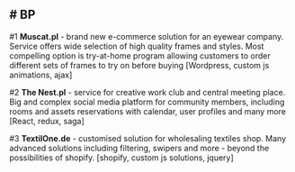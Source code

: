 <h2># BP</h2>

#1 <b>Muscat.pl</b> - brand new e-commerce solution for an eyewear company. Service offers wide selection of high quality frames and styles. Most compelling option is try-at-home program allowing customers to order different sets of frames to try on before buying 
[Wordpress, custom js animations, ajax]

#2 <b>The Nest.pl</b> - service for creative work club and central meeting place. Big and complex social media platform for community members, including rooms and assets reservations with calendar, user profiles and many more [React, redux, saga]

#3 <b>TextilOne.de</b> - customised solution for wholesaling textiles shop. Many advanced solutions including filtering, swipers and more -  beyond the possibilities of shopify. [shopify, custom js solutions, jquery]
